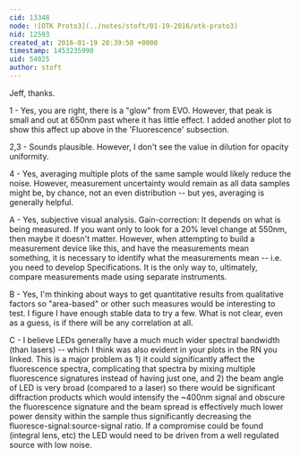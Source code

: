 ```yaml
---
cid: 13348
node: ![OTK Proto3](../notes/stoft/01-19-2016/otk-proto3)
nid: 12593
created_at: 2016-01-19 20:39:50 +0000
timestamp: 1453235990
uid: 54025
author: stoft
---
```


Jeff, thanks.

1 - Yes, you are right, there is a "glow" from EVO. However, that peak is small and out at 650nm past where it has little effect. I added another plot to show this affect up above in the 'Fluorescence' subsection.

2,3 - Sounds plausible. However, I don't see the value in dilution for opacity uniformity.

4 - Yes, averaging multiple plots of the same sample would likely reduce the noise. However, measurement uncertainty would remain as all data samples might be, by chance, not an even distribution -- but yes, averaging is generally helpful.

A - Yes, subjective visual analysis. Gain-correction: It depends on what is being measured. If you want only to look for a 20% level change at 550nm, then maybe it doesn't matter. However, when attempting to build a measurement device like this, and have the measurements mean something, it is necessary to identify what the measurements mean -- i.e. you need to develop Specifications. It is the only way to, ultimately, compare measurements made using separate instruments.

B - Yes, I'm thinking about ways to get quantitative results from qualitative factors so "area-based" or other such measures would be interesting to test. I figure I have enough stable data to try a few. What is not clear, even as a guess, is if there will be any correlation at all.

C - I believe LEDs generally have a much much wider spectral bandwidth (than lasers) -- which I think was also evident in your plots in the RN you linked. This is a major problem as 1) it could significantly affect the fluorescence spectra, complicating that spectra by mixing multiple fluorescence signatures instead of having just one, and 2) the beam angle of LED is very broad (compared to a laser) so there would be significant diffraction products which would intensify the ~400nm signal and obscure the fluorescence signature and the beam spread is effectively much lower power density within the sample thus significantly decreasing the fluoresce-signal:source-signal ratio. If a compromise could be found (integral lens, etc) the LED would need to be driven from a well regulated source with low noise.
